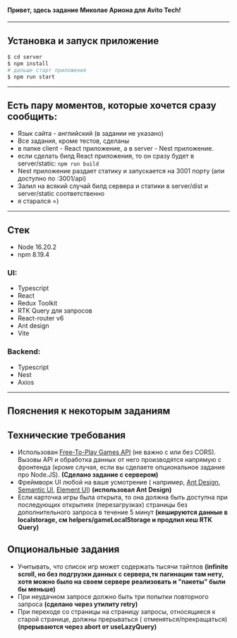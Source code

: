 #### Привет, здесь задание Миколае Ариона для **Avito Tech**!

--- 

## Установка и запуск приложение

```bash
$ cd server
$ npm install
# дальше старт приложения
$ npm run start
```

--- 

## Есть пару моментов, которые хочется сразу сообщить:

- Язык сайта - английский (в задании не указано)
- Все задания, кроме тестов, сделаны
- в папке client - React приложение, а в server - Nest приложение.
- если сделать билд React приложения, то он сразу будет в server/static:
  ```npm run build```
- Nest приложение раздает статику и запускается на 3001 порту (апи доступно по :3001/api)
- Залил на всякий случай билд сервера и статики в server/dist и server/static соответственно
- я старался =)

---

## Стек

- Node 16.20.2
- npm 8.19.4

### UI:

- Typescript
- React
- Redux Toolkit
- RTK Query для запросов
- React-router v6
- Ant design
- Vite

### Backend:

- Typescript
- Nest
- Axios

---

## Пояснения к некоторым заданиям

## Технические требования

- Использован [Free-To-Play Games API](https://www.freetogame.com/api-doc) (не важно с или без CORS). Вызовы API и
  обработка данных от него производятся напрямую с фронтенда (кроме случая, если вы сделаете опциональное задание про
  Node.JS). **(Сделано задание с сервером)**
- Фреймворк UI любой на ваше усмотрение (
  например, [Ant Design](https://ant.design/), [Semantic UI](https://react.semantic-ui.com/), [Element UI](http://elemental-ui.com/))
  **(использовал Ant Design)**
- Если карточка игры была открыта, то она должна быть доступна при последующих открытиях (перезагрузках) страницы без
  дополнительного запроса в течение 5 минут **(кешируются данные в localstorage, см helpers/gameLocalStorage и продлил
  кеш RTK Query)**

## Опциональные задания

- Учитывать, что список игр может содержать тысячи тайтлов **(infinite scroll, но без подгрузки данных с сервера,тк
  пагинации там нету, хотя можно было на своем сервере реализовать и "пакеты" были бы меньше)**
- При неудачном запросе должно быть три попытки повторного запроса **(сделано через утилиту retry)**
- При переходе со страницы на страницу запросы, относящиеся к старой странице, должны прерываться (
  отменяться/прекращаться) **(прерываются через abort от useLazyQuery)**